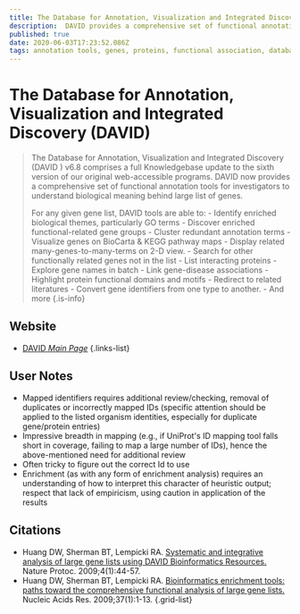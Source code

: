 ```yaml
---
title: The Database for Annotation, Visualization and Integrated Discovery (DAVID)
description:  DAVID provides a comprehensive set of functional annotation tools for investigators to understand biological meaning behind large list of genes.
published: true
date: 2020-06-03T17:23:52.086Z
tags: annotation tools, genes, proteins, functional association, database, data visualization, mapping, interaction, enrichment, ontology, id mapper
---
```


# The Database for Annotation, Visualization and Integrated Discovery (DAVID)

> The Database for Annotation, Visualization and Integrated Discovery (DAVID ) v6.8 comprises a full Knowledgebase update to the sixth version of our original web-accessible programs. DAVID now provides a comprehensive set of functional annotation tools for investigators to understand biological meaning behind large list of genes.
> 
> For any given gene list, DAVID tools are able to:
> &NewLine;
>      - Identify enriched biological themes, particularly GO terms
>      - Discover enriched functional-related gene groups
>      - Cluster redundant annotation terms
>      - Visualize genes on BioCarta & KEGG pathway maps
>      - Display related many-genes-to-many-terms on 2-D view.
>      - Search for other functionally related genes not in the list
>      - List interacting proteins
>      - Explore gene names in batch
>      - Link gene-disease associations
>      - Highlight protein functional domains and motifs
>      - Redirect to related literatures
>      - Convert gene identifiers from one type to another.
>      - And more
{.is-info}

## Website

- [DAVID *Main Page*](https://david.ncifcrf.gov/)
{.links-list}

## User Notes
- Mapped identifiers requires additional review/checking, removal of duplicates or incorrectly mapped IDs (specific attention should be applied to the listed organism identities, especially for duplicate gene/protein entries)
- Impressive breadth in mapping (e.g., if UniProt's ID mapping tool falls short in coverage, failing to map a large number of IDs), hence the above-mentioned need for additional review
- Often tricky to figure out the correct Id to use
- Enrichment (as with any form of enrichment analysis) requires an understanding of how to interpret this character of heuristic output; respect that lack of empiricism, using caution in application of the results

## Citations

- Huang DW, Sherman BT, Lempicki RA. [Systematic and integrative analysis of large gene lists using DAVID Bioinformatics Resources.](https://www.nature.com/articles/nprot.2008.211) Nature Protoc. 2009;4(1):44-57.
- Huang DW, Sherman BT, Lempicki RA. [Bioinformatics enrichment tools: paths toward the comprehensive functional analysis of large gene lists.](https://academic.oup.com/nar/article/37/1/1/1026684) Nucleic Acids Res. 2009;37(1):1-13.
{.grid-list}